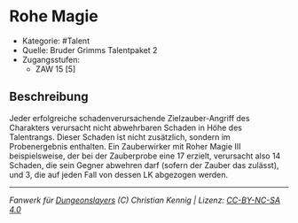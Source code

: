 <!---
Dies ist ein Fanwerk für DUNGEONSLAYERS (C) von Christian Kennig

Quellen:      [Bruder Grimms Talentpaket 2](https://www.f-space.de/ds4/downloads.html)
              [Talentbeschreibungen](https://www.f-space.de/ds4/tools-talentcards.html)
License:      [CC-BY-NC-SA 4.0](https://creativecommons.org/licenses/by-nc-sa/4.0/deed.de)
Richtlinien:  [Fanwerkrichtlinien](https://www.dungeonslayers.net/fanwerk-richtlinien/)
Autor:        Zauberlehrling
-->

  
# Rohe Magie  
- Kategorie: #Talent  
- Quelle: Bruder Grimms Talentpaket 2  
- Zugangsstufen:  
  - ZAW 15 [5]  

## Beschreibung  
Jeder erfolgreiche schadenverursachende Zielzauber-Angriff des Charakters verursacht nicht abwehrbaren Schaden in Höhe des Talentrangs. Dieser Schaden ist nicht zusätzlich, sondern im Probenergebnis enthalten. Ein Zauberwirker mit Roher Magie III beispielsweise, der bei der Zauberprobe eine 17 erzielt, verursacht also 14 Schaden, die sein Gegner abwehren darf (sofern der Zauber das zulässt), und 3, die auf jeden Fall von dessen LK abgezogen werden.


___  
*Fanwerk für [Dungeonslayers](https://www.dungeonslayers.net/) (C) Christian Kennig | Lizenz: [CC-BY-NC-SA 4.0](https://creativecommons.org/licenses/by-nc-sa/4.0/deed.de)*  